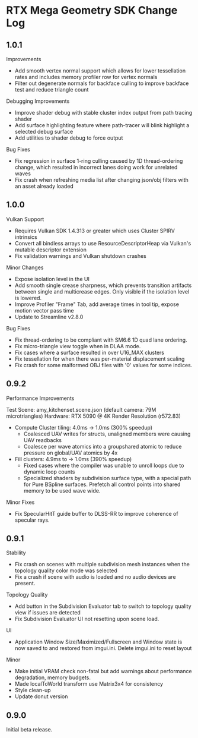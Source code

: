 # RTX Mega Geometry SDK Change Log

## 1.0.1

Improvements
* Add smooth vertex normal support which allows for lower tessellation rates and includes memory profiler row for vertex normals
* Filter out degenerate normals for backface culling to improve backface test and reduce triangle count

Debugging Improvements
* Improve shader debug with stable cluster index output from path tracing shader
* Add surface highlighting feature where path-tracer will blink highlight a selected debug surface
* Add utilities to shader debug to force output

Bug Fixes
* Fix regression in surface 1-ring culling caused by 1D thread-ordering change, which resulted in incorrect lanes doing work for unrelated waves
* Fix crash when refreshing media list after changing json/obj filters with an asset already loaded

## 1.0.0

Vulkan Support
* Requires Vulkan SDK 1.4.313 or greater which uses Cluster SPIRV intrinsics
* Convert all bindless arrays to use ResourceDescriptorHeap via Vulkan's mutable descriptor extension
* Fix validation warnings and Vulkan shutdown crashes

Minor Changes
* Expose isolation level in the UI
* Add smooth single crease sharpness, which prevents transition artifacts between single and multicrease edges. Only visible if the isolation level is lowered.
* Improve Profiler "Frame" Tab, add average times in tool tip, expose motion vector pass time
* Update to Streamline v2.8.0

Bug Fixes
* Fix thread-ordering to be compliant with SM6.6 1D quad lane ordering.
* Fix micro-triangle view toggle when in DLAA mode.
* Fix cases where a surface resulted in over U16_MAX clusters
* Fix tessellation for when there was per-material displacement scaling
* Fix crash for some malformed OBJ files with '0' values for some indices.

## 0.9.2

Performance Improvements 

Test Scene: amy_kitchenset.scene.json (default camera: 79M microtriangles) 
Hardware: RTX 5090 @ 4K Render Resolution (r572.83)

* Compute Cluster tiling: 4.0ms -> 1.0ms (300% speedup)
    * Coalesced UAV writes for structs, unaligned members were causing UAV readbacks
    * Coalesce per wave atomics into a groupshared atomic to reduce pressure on global/UAV atomics by 4x
* Fill clusters: 4.9ms to -> 1.0ms (390% speedup)
    * Fixed cases where the compiler was unable to unroll loops due to dynamic loop counts
    * Specialized shaders by subdivision surface type, with a special path for Pure BSpline surfaces. Prefetch all control points into shared memory to be used wave wide.

Minor Fixes

* Fix SpecularHitT guide buffer to DLSS-RR to improve coherence of specular rays.

## 0.9.1

Stability
* Fix crash on scenes with multiple subdivision mesh instances when the topology quality color mode was selected
* Fix a crash if scene with audio is loaded and no audio devices are present.

Topology Quality
* Add button in the Subdivision Evaluator tab to switch to topology quality view if issues are detected
* Fix Subdivision Evaluator UI not resetting upon scene load.

UI
* Application Window Size/Maximized/Fullscreen and Window state is now saved to and restored from imgui.ini. Delete imgui.ini to reset layout

Minor
* Make initial VRAM check non-fatal but add warnings about performance degradation, memory budgets.
* Made localToWorld transform use Matrix3x4 for consistency
* Style clean-up
* Update donut version

## 0.9.0

Initial beta release.
